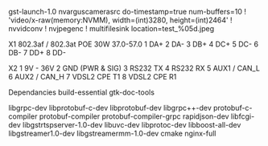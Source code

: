 gst-launch-1.0 nvarguscamerasrc do-timestamp=true num-buffers=10 ! 'video/x-raw(memory:NVMM), width=(int)3280, height=(int)2464' ! nvvidconv ! nvjpegenc ! multifilesink location=test_%05d.jpeg

X1 802.3af / 802.3at POE 30W 37.0-57.0
1 DA+
2 DA-
3 DB+
4 DC+
5 DC-
6 DB-
7 DD+
8 DD-

X2 
1 9V - 36V
2 GND (PWR & SIG)
3 RS232 TX
4 RS232 RX
5 AUX1 / CAN_L
6 AUX2 / CAN_H
7 VDSL2 CPE T1
8 VDSL2 CPE R1

Dependancies
build-essential
gtk-doc-tools

libgrpc-dev libprotobuf-c-dev libprotobuf-dev
libgrpc++-dev
protobuf-c-compiler protobuf-compiler protobuf-compiler-grpc
rapidjson-dev
libfcgi-dev
libgstrtspserver-1.0-dev
libuvc-dev
libprotoc-dev
 libboost-all-dev libgstreamer1.0-dev libgstreamermm-1.0-dev cmake nginx-full